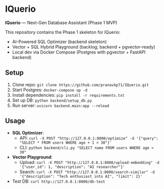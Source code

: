 # IQuerio

**IQuerio** — Next-Gen Database Assistant (Phase 1 MVP)

This repository contains the Phase 1 skeleton for IQuerio:
- AI-Powered SQL Optimizer (backend skeleton)
- Vector + SQL Hybrid Playground (backlog; backend + pgvector-ready)
- Local dev via Docker Compose (Postgres with pgvector + FastAPI backend)

## Setup
1. Clone repo: `git clone https://github.com/pranavkp71/IQuerio.git`
2. Start Postgres: `docker-compose up -d`
3. Install dependencies: `pip install -r requirements.txt`
4. Set up DB: `python backend/setup_db.py`
5. Run server: `uvicorn backend.main:app --reload`

## Usage
- **SQL Optimizer**:
  - API: `curl -X POST "http://127.0.0.1:8000/optimize" -d '{"query": "SELECT * FROM users WHERE age + 1 > 30"}'`
  - CLI: `python backend/cli.py "SELECT name FROM users WHERE age > 30"`
- **Vector Playground**:
  - Upload: `curl -X POST "http://127.0.0.1:8000/upload-embedding" -d '{"user_id": 1, "description": "AI researcher"}'`
  - Search: `curl -X POST "http://127.0.0.1:8000/search-similar" -d '{"description": "Tech enthusiast into AI", "limit": 2}'`
- Test DB: `curl http://127.0.0.1:8000/db-test`
